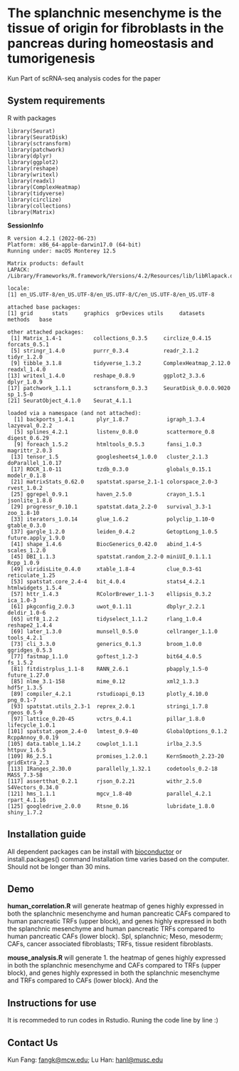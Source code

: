 # The splanchnic mesenchyme is the tissue of origin for fibroblasts in the pancreas during homeostasis and tumorigenesis
Kun Part of scRNA-seq analysis codes for the paper

## System requirements
R with packages
```
library(Seurat)
library(SeuratDisk)
library(sctransform)
library(patchwork)
library(dplyr)
library(ggplot2)
library(reshape)
library(writexl)
library(readxl)
library(ComplexHeatmap)
library(tidyverse)
library(circlize)
library(collections)
library(Matrix)
```
**SessionInfo**
```
R version 4.2.1 (2022-06-23)
Platform: x86_64-apple-darwin17.0 (64-bit)
Running under: macOS Monterey 12.5

Matrix products: default
LAPACK: /Library/Frameworks/R.framework/Versions/4.2/Resources/lib/libRlapack.dylib

locale:
[1] en_US.UTF-8/en_US.UTF-8/en_US.UTF-8/C/en_US.UTF-8/en_US.UTF-8

attached base packages:
[1] grid      stats     graphics  grDevices utils     datasets  methods   base     

other attached packages:
 [1] Matrix_1.4-1          collections_0.3.5     circlize_0.4.15       forcats_0.5.1        
 [5] stringr_1.4.0         purrr_0.3.4           readr_2.1.2           tidyr_1.2.0          
 [9] tibble_3.1.8          tidyverse_1.3.2       ComplexHeatmap_2.12.0 readxl_1.4.0         
[13] writexl_1.4.0         reshape_0.8.9         ggplot2_3.3.6         dplyr_1.0.9          
[17] patchwork_1.1.1       sctransform_0.3.3     SeuratDisk_0.0.0.9020 sp_1.5-0             
[21] SeuratObject_4.1.0    Seurat_4.1.1         

loaded via a namespace (and not attached):
  [1] backports_1.4.1       plyr_1.8.7            igraph_1.3.4          lazyeval_0.2.2       
  [5] splines_4.2.1         listenv_0.8.0         scattermore_0.8       digest_0.6.29        
  [9] foreach_1.5.2         htmltools_0.5.3       fansi_1.0.3           magrittr_2.0.3       
 [13] tensor_1.5            googlesheets4_1.0.0   cluster_2.1.3         doParallel_1.0.17    
 [17] ROCR_1.0-11           tzdb_0.3.0            globals_0.15.1        modelr_0.1.8         
 [21] matrixStats_0.62.0    spatstat.sparse_2.1-1 colorspace_2.0-3      rvest_1.0.2          
 [25] ggrepel_0.9.1         haven_2.5.0           crayon_1.5.1          jsonlite_1.8.0       
 [29] progressr_0.10.1      spatstat.data_2.2-0   survival_3.3-1        zoo_1.8-10           
 [33] iterators_1.0.14      glue_1.6.2            polyclip_1.10-0       gtable_0.3.0         
 [37] gargle_1.2.0          leiden_0.4.2          GetoptLong_1.0.5      future.apply_1.9.0   
 [41] shape_1.4.6           BiocGenerics_0.42.0   abind_1.4-5           scales_1.2.0         
 [45] DBI_1.1.3             spatstat.random_2.2-0 miniUI_0.1.1.1        Rcpp_1.0.9           
 [49] viridisLite_0.4.0     xtable_1.8-4          clue_0.3-61           reticulate_1.25      
 [53] spatstat.core_2.4-4   bit_4.0.4             stats4_4.2.1          htmlwidgets_1.5.4    
 [57] httr_1.4.3            RColorBrewer_1.1-3    ellipsis_0.3.2        ica_1.0-3            
 [61] pkgconfig_2.0.3       uwot_0.1.11           dbplyr_2.2.1          deldir_1.0-6         
 [65] utf8_1.2.2            tidyselect_1.1.2      rlang_1.0.4           reshape2_1.4.4       
 [69] later_1.3.0           munsell_0.5.0         cellranger_1.1.0      tools_4.2.1          
 [73] cli_3.3.0             generics_0.1.3        broom_1.0.0           ggridges_0.5.3       
 [77] fastmap_1.1.0         goftest_1.2-3         bit64_4.0.5           fs_1.5.2             
 [81] fitdistrplus_1.1-8    RANN_2.6.1            pbapply_1.5-0         future_1.27.0        
 [85] nlme_3.1-158          mime_0.12             xml2_1.3.3            hdf5r_1.3.5          
 [89] compiler_4.2.1        rstudioapi_0.13       plotly_4.10.0         png_0.1-7            
 [93] spatstat.utils_2.3-1  reprex_2.0.1          stringi_1.7.8         rgeos_0.5-9          
 [97] lattice_0.20-45       vctrs_0.4.1           pillar_1.8.0          lifecycle_1.0.1      
[101] spatstat.geom_2.4-0   lmtest_0.9-40         GlobalOptions_0.1.2   RcppAnnoy_0.0.19     
[105] data.table_1.14.2     cowplot_1.1.1         irlba_2.3.5           httpuv_1.6.5         
[109] R6_2.5.1              promises_1.2.0.1      KernSmooth_2.23-20    gridExtra_2.3        
[113] IRanges_2.30.0        parallelly_1.32.1     codetools_0.2-18      MASS_7.3-58          
[117] assertthat_0.2.1      rjson_0.2.21          withr_2.5.0           S4Vectors_0.34.0     
[121] hms_1.1.1             mgcv_1.8-40           parallel_4.2.1        rpart_4.1.16         
[125] googledrive_2.0.0     Rtsne_0.16            lubridate_1.8.0       shiny_1.7.2          

```
## Installation guide
All dependent packages can be install with [bioconductor](https://www.bioconductor.org) or install.packages() command
Installation time varies based on the computer. Should not be longer than 30 mins. 


## Demo
**human_correlation.R** will generate heatmap of genes highly expressed in both the splanchnic mesenchyme and human pancreatic CAFs compared to human 
pancreatic TRFs (upper block), and genes highly expressed in both the splanchnic mesenchyme and human pancreatic TRFs 
compared to human pancreatic CAFs (lower block). Spl, splanchnic; Meso, mesoderm; CAFs, cancer associated fibroblasts; 
TRFs, tissue resident fibroblasts.



**mouse_analysis.R** will generate 1. the heatmap of genes highly expressed in both the splanchnic mesenchyme and CAFs compared 
to TRFs (upper block), and genes highly expressed in both the splanchnic mesenchyme and TRFs compared to CAFs (lower block). 
And the


## Instructions for use
It is recommeded to run codes in Rstudio.
Runing the code line by line :)

## Contact Us
Kun Fang: fangk@mcw.edu; Lu Han: hanl@musc.edu

